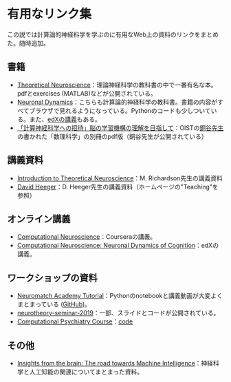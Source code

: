 # 有用なリンク集
この説では計算論的神経科学を学ぶのに有用なWeb上の資料のリンクをまとめた。随時追加。

## 書籍
- [Theoretical Neuroscience](http://www.gatsby.ucl.ac.uk/~dayan/book/)：理論神経科学の教科書の中で一番有名な本。pdfとexercises (MATLAB)などが公開されている。
- [Neuronal Dynamics](https://neuronaldynamics.epfl.ch/index.html)：こちらも計算論的神経科学の教科書。書籍の内容がすべてブラウザで見れるようになっている。Pythonのコードも少しついている。また、[edXの講義](https://www.classcentral.com/course/edx-neuronal-dynamics-2685)もある。
- [「計算神経科学への招待」脳の学習機構の理解を目指して](https://groups.oist.jp/sites/default/files/imce/u194/Books/Doya2007icns.pdf)：OISTの[銅谷先生](https://groups.oist.jp/ja/ncu)の書かれた「数理科学」の別冊のpdf版（銅谷先生が公開されている）

## 講義資料
- [Introduction to Theoretical Neuroscience](https://warwick.ac.uk/fac/sci/systemsbiology/staff/richardson/teaching/ma4g4/)：M. Richardson先生の講義資料
- [David Heeger](https://www.cns.nyu.edu/~david/)：D. Heeger先生の講義資料（ホームページの"Teaching"を参照）

## オンライン講義
- [Computational Neuroscience](https://www.coursera.org/learn/computational-neuroscience/)：Courseraの講義。
- [Computational Neuroscience: Neuronal Dynamics of Cognition](https://www.classcentral.com/course/edx-computational-neuroscience-neuronal-dynamics-of-cognition-104230)：edXの講義。

## ワークショップの資料
- [Neuromatch Academy Tutorial](http://www.neuromatchacademy.org/syllabus/)：Pythonのnotebookと講義動画が大変よくまとまっている ([GitHub](https://github.com/NeuromatchAcademy/course-content/tree/master/tutorials))。
- [neurotheory-seminar-2019](https://github.com/RainerEngelken/neurotheory-seminar-2019)：一部、スライドとコードが公開されている。
- [Computational Psychiatry Course](https://www.translationalneuromodeling.org/cpcourse/)：[code](https://bitbucket.org/fpetzschner/workspace/projects/CPC)

## その他
- [Insights from the brain: The road towards Machine Intelligence](https://www.insightsfromthebrain.com/)：神経科学と人工知能の関連についてまとまった資料。
